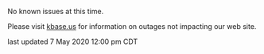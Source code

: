 No known issues at this time.

Please visit <a href="https://kbase.us">kbase.us</a> for information on outages not impacting our web site.

last updated 7 May 2020 12:00 pm CDT
